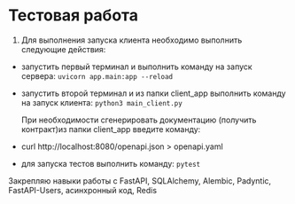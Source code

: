# Тестовая работа

1. Для выполнения запуска клиента необходимо выполнить следующие действия:
 - запустить первый терминал и выполнить команду на запуск сервера:
  `uvicorn app.main:app --reload`

- запустить второй терминал и из папки client_app выполнить команду на запуск клиента:
  `python3 main_client.py`

  При необходимости сгенерировать документацию (получить контракт)из папки client_app введите команду:
 - curl http://localhost:8080/openapi.json > openapi.yaml

- для запуска тестов выполнить команду:
  `pytest`


 Закрепляю навыки работы с FastAPI, SQLAlchemy, Alembic, Padyntic, FastAPI-Users, асинхронный код, Redis